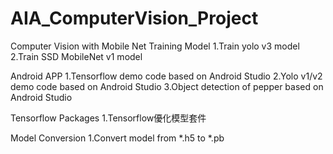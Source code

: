 # AIA_ComputerVision_Project
Computer Vision with Mobile Net
Training Model
1.Train yolo v3 model
2.Train SSD MobileNet v1 model

Android APP
1.Tensorflow demo code based on Android Studio
2.Yolo v1/v2 demo code based on Android Studio
3.Object detection of pepper based on Android Studio

Tensorflow Packages
1.Tensorflow優化模型套件

Model Conversion
1.Convert model from *.h5 to *.pb

